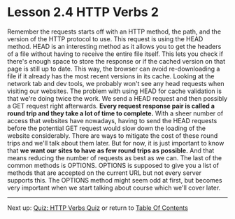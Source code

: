 # Lesson 2.4 HTTP Verbs 2

Remember the requests starts off with an HTTP method, the path, and the version of the HTTP protocol to use. This request is using the HEAD method. HEAD is an interesting method as it allows you to get the headers of a file without having to receive the entire file itself. This lets you check if there's enough space to store the response or if the cached version on that page is still up to date. This way, the browser can avoid re-downloading a file if it already has the most recent versions in its cache. Looking at the network tab and dev tools, we probably won't see any head requests when visiting our websites. The problem with using HEAD for cache validation is that we're doing twice the work. We send a HEAD request and then possibly a GET request right afterwards. **Every request response pair is called a round trip and they take a lot of time to complete.** With a sheer number of access that websites have nowadays, having to send the HEAD requests before the potential GET request would slow down the loading of the website considerably. There are ways to mitigate the cost of these round trips and we'll talk about them later. But for now, it is just important to know that **we want our sites to have as few round trips as possible.** And that means reducing the number of requests as best as we can. The last of the common methods is OPTIONS. OPTIONS is supposed to give you a list of methods that are accepted on the current URL but not every server supports this. The OPTIONS method might seem odd at first, but becomes very important when we start talking about course which we'll cover later.

- - -
Next up: [Quiz: HTTP Verbs Quiz](ND024_Part4_Lesson02_05.md) or return to [Table Of Contents](./ND024_TableOfContents.md)
